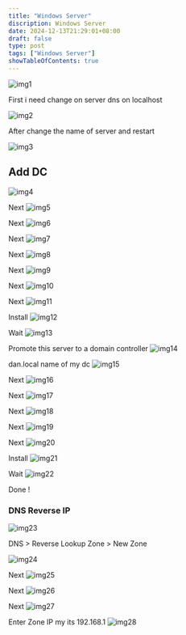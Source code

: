 ```yaml
---
title: "Windows Server"
discription: Windows Server 
date: 2024-12-13T21:29:01+08:00 
draft: false
type: post
tags: ["Windows Server"]
showTableOfContents: true
--- 
```





![img1](images/logo.svg)



First i need change on server dns on localhost

![img2](images/2.png)


After change the name of server and restart

![img3](images/3.png)


## Add DC 

![img4](images/4.png)

Next
![img5](images/5.png)

Next
![img6](images/6.png)

Next
![img7](images/7.png)

Next 
![img8](images/8.png)

Next
![img9](images/9.png)

Next
![img10](images/10.png)

Next 
![img11](images/11.png)

Install
![img12](images/12.png)

Wait
![img13](images/13.png)

Promote this server to a domain controller
![img14](images/14.png)

dan.local name of my dc 
![img15](images/15.png)

Next
![img16](images/16.png)

Next
![img17](images/17.png)

Next 
![img18](images/18.png)

Next
![img19](images/19.png)

Next
![img20](images/20.png)

Install
![img21](images/21.png)

Wait
![img22](images/22.png)

Done !

### DNS Reverse IP

![img23](images/23.png)


DNS > Reverse Lookup Zone > New Zone

![img24](images/24.png)

Next
![img25](images/25.png)

Next
![img26](images/26.png)

Next
![img27](images/27.png)


Enter Zone IP my its 192.168.1
![img28](images/28.png)